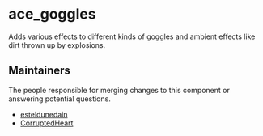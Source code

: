 ace_goggles
===========

Adds various effects to different kinds of goggles and ambient effects like dirt thrown up by explosions.


## Maintainers

The people responsible for merging changes to this component or answering potential questions.

- [esteldunedain](https://github.com/esteldunedain)
- [CorruptedHeart](https://github.com/CorruptedHeart)
